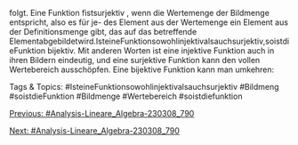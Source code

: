 folgt. Eine Funktion fistsurjektiv , wenn die Wertemenge der Bildmenge entspricht, also es für je-
des Element aus der Wertemenge ein Element aus der Definitionsmenge gibt, das auf das betreffende
Elementabgebildetwird.IsteineFunktionsowohlinjektivalsauchsurjektiv,soistdieFunktion bijektiv.
Mit anderen Worten ist eine injektive Funktion auch in ihren Bildern eindeutig, und eine surjektive
Funktion kann den vollen Wertebereich ausschöpfen. Eine bijektive Funktion kann man umkehren:

   Tags & Topics:
   #IsteineFunktionsowohlinjektivalsauchsurjektiv
   #Bildmeng
   #soistdieFunktion
   #Bildmenge
   #Wertebereich
   #soistdiefunktion

[Previous: #Analysis-Lineare_Algebra-230308_790](Analysis-Lineare_Algebra-230308_790.md)

[Next: #Analysis-Lineare_Algebra-230308_790](Analysis-Lineare_Algebra-230308_790.md)